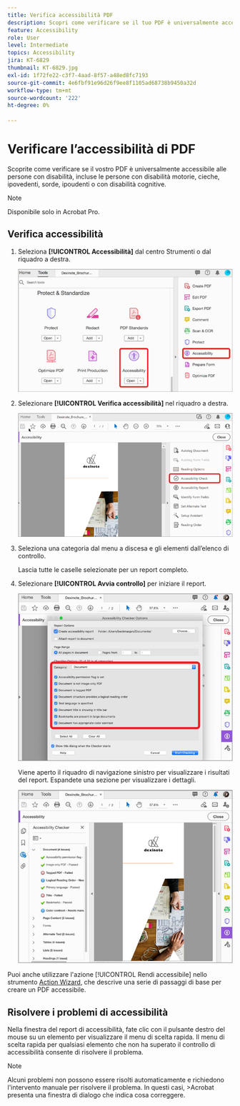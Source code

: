 ```yaml
---
title: Verifica accessibilità PDF
description: Scopri come verificare se il tuo PDF è universalmente accessibile alle persone con disabilità
feature: Accessibility
role: User
level: Intermediate
topics: Accessibility
jira: KT-6829
thumbnail: KT-6829.jpg
exl-id: 1f72fe22-c3f7-4aad-8f57-a48ed8fc7193
source-git-commit: 4e6fbf91e96d26f9ee8f1105ad68738b9450a32d
workflow-type: tm+mt
source-wordcount: '222'
ht-degree: 0%

---
```


# Verificare l’accessibilità di PDF

Scoprite come verificare se il vostro PDF è universalmente accessibile alle persone con disabilità, incluse le persone con disabilità motorie, cieche, ipovedenti, sorde, ipoudenti o con disabilità cognitive.

>[!NOTE]
>
>Disponibile solo in Acrobat Pro.

## Verifica accessibilità

1. Seleziona **[!UICONTROL Accessibilità]** dal centro Strumenti o dal riquadro a destra.

   ![Passaggio di accessibilità 1](../assets/Accessibility_1.png)

1. Selezionare **[!UICONTROL Verifica accessibilità]** nel riquadro a destra.

   ![Passaggio di accessibilità 2](../assets/Accessibility_2.png)

1. Seleziona una categoria dal menu a discesa e gli elementi dall’elenco di controllo.

   Lascia tutte le caselle selezionate per un report completo.

1. Selezionare **[!UICONTROL Avvia controllo]** per iniziare il report.

   ![Passaggio di accessibilità 3](../assets/Accessibility_3.png)

   Viene aperto il riquadro di navigazione sinistro per visualizzare i risultati del report. Espandete una sezione per visualizzare i dettagli.

   ![Passaggio di accessibilità 4](../assets/Accessibility_4.png)

Puoi anche utilizzare l&#39;azione [!UICONTROL Rendi accessibile] nello strumento [Action Wizard](https://experienceleague.adobe.com/docs/document-cloud-learn/acrobat-learning/advanced-tasks/action.html), che descrive una serie di passaggi di base per creare un PDF accessibile.

## Risolvere i problemi di accessibilità

Nella finestra del report di accessibilità, fate clic con il pulsante destro del mouse su un elemento per visualizzare il menu di scelta rapida. Il menu di scelta rapida per qualsiasi elemento che non ha superato il controllo di accessibilità consente di risolvere il problema.

>[!NOTE]
>
>Alcuni problemi non possono essere risolti automaticamente e richiedono l&#39;intervento manuale per risolvere il problema. In questi casi, >Acrobat presenta una finestra di dialogo che indica cosa correggere.